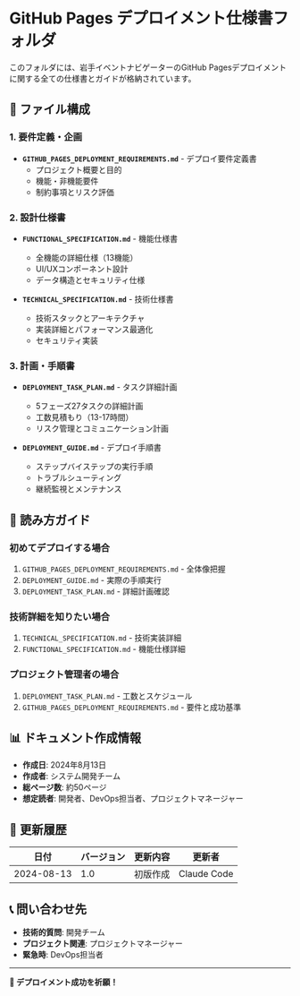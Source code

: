 # GitHub Pages デプロイメント仕様書フォルダ

このフォルダには、岩手イベントナビゲーターのGitHub Pagesデプロイメントに関する全ての仕様書とガイドが格納されています。

## 📁 ファイル構成

### 1. 要件定義・企画
- **`GITHUB_PAGES_DEPLOYMENT_REQUIREMENTS.md`** - デプロイ要件定義書
  - プロジェクト概要と目的
  - 機能・非機能要件
  - 制約事項とリスク評価

### 2. 設計仕様書
- **`FUNCTIONAL_SPECIFICATION.md`** - 機能仕様書
  - 全機能の詳細仕様（13機能）
  - UI/UXコンポーネント設計
  - データ構造とセキュリティ仕様

- **`TECHNICAL_SPECIFICATION.md`** - 技術仕様書
  - 技術スタックとアーキテクチャ
  - 実装詳細とパフォーマンス最適化
  - セキュリティ実装

### 3. 計画・手順書
- **`DEPLOYMENT_TASK_PLAN.md`** - タスク詳細計画
  - 5フェーズ27タスクの詳細計画
  - 工数見積もり（13-17時間）
  - リスク管理とコミュニケーション計画

- **`DEPLOYMENT_GUIDE.md`** - デプロイ手順書
  - ステップバイステップの実行手順
  - トラブルシューティング
  - 継続監視とメンテナンス

## 🎯 読み方ガイド

### 初めてデプロイする場合
1. `GITHUB_PAGES_DEPLOYMENT_REQUIREMENTS.md` - 全体像把握
2. `DEPLOYMENT_GUIDE.md` - 実際の手順実行
3. `DEPLOYMENT_TASK_PLAN.md` - 詳細計画確認

### 技術詳細を知りたい場合
1. `TECHNICAL_SPECIFICATION.md` - 技術実装詳細
2. `FUNCTIONAL_SPECIFICATION.md` - 機能仕様詳細

### プロジェクト管理者の場合
1. `DEPLOYMENT_TASK_PLAN.md` - 工数とスケジュール
2. `GITHUB_PAGES_DEPLOYMENT_REQUIREMENTS.md` - 要件と成功基準

## 📊 ドキュメント作成情報

- **作成日**: 2024年8月13日
- **作成者**: システム開発チーム
- **総ページ数**: 約50ページ
- **想定読者**: 開発者、DevOps担当者、プロジェクトマネージャー

## 🔄 更新履歴

| 日付 | バージョン | 更新内容 | 更新者 |
|------|------------|----------|--------|
| 2024-08-13 | 1.0 | 初版作成 | Claude Code |

## 📞 問い合わせ先

- **技術的質問**: 開発チーム
- **プロジェクト関連**: プロジェクトマネージャー
- **緊急時**: DevOps担当者

---

**🚀 デプロイメント成功を祈願！**